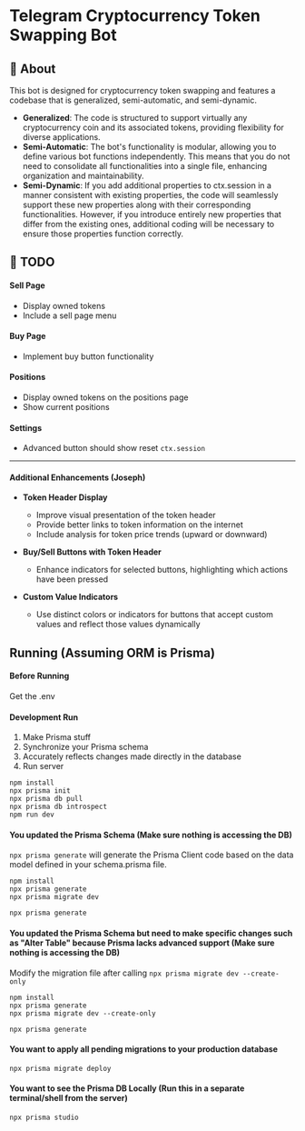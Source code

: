 # Telegram Cryptocurrency Token Swapping Bot

## 🚀 About
This bot is designed for cryptocurrency token swapping and features a codebase that is generalized, semi-automatic, and semi-dynamic.

- **Generalized**: The code is structured to support virtually any cryptocurrency coin and its associated tokens, providing flexibility for diverse applications.
- **Semi-Automatic**: The bot's functionality is modular, allowing you to define various bot functions independently. This means that you do not need to consolidate all functionalities into a single file, enhancing organization and maintainability.
- **Semi-Dynamic**: If you add additional properties to ctx.session in a manner consistent with existing properties, the code will seamlessly support these new properties along with their corresponding functionalities. However, if you introduce entirely new properties that differ from the existing ones, additional coding will be necessary to ensure those properties function correctly.


## 📝 TODO

#### Sell Page
- Display owned tokens
- Include a sell page menu

#### Buy Page
- Implement buy button functionality

#### Positions
- Display owned tokens on the positions page
- Show current positions

#### Settings
- Advanced button should show reset `ctx.session`

---

#### Additional Enhancements (Joseph)
- **Token Header Display**
  - Improve visual presentation of the token header
  - Provide better links to token information on the internet
  - Include analysis for token price trends (upward or downward)

- **Buy/Sell Buttons with Token Header**
  - Enhance indicators for selected buttons, highlighting which actions have been pressed

- **Custom Value Indicators**
  - Use distinct colors or indicators for buttons that accept custom values and reflect those values dynamically

## Running (Assuming ORM is Prisma)

#### Before Running
Get the .env

#### Development Run
1. Make Prisma stuff 
2. Synchronize your Prisma schema 
3. Accurately reflects changes made directly in the database
4. Run server
```
npm install
npx prisma init
npx prisma db pull  
npx prisma db introspect 
npm run dev
```
#### You updated the Prisma Schema (Make sure nothing is accessing the DB)
`npx prisma generate` will generate the Prisma Client code based on the data model defined in your schema.prisma file.

```
npm install
npx prisma generate
npx prisma migrate dev

npx prisma generate 
``` 
#### You updated the Prisma Schema but need to make specific changes such as "Alter Table" because Prisma lacks advanced support (Make sure nothing is accessing the DB)
Modify the migration file after calling `npx prisma migrate dev --create-only`
```
npm install
npx prisma generate
npx prisma migrate dev --create-only

npx prisma generate  
```
#### You want to apply all pending migrations to your production database 
```
npx prisma migrate deploy
```
#### You want to see the Prisma DB Locally (Run this in a separate terminal/shell from the server)
```
npx prisma studio
```

    